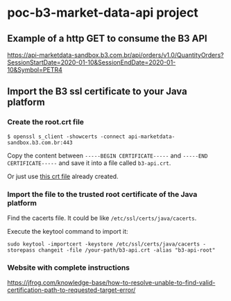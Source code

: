 # poc-b3-market-data-api project

## Example of a http GET to consume the B3 API

https://api-marketdata-sandbox.b3.com.br/api/orders/v1.0/QuantityOrders?SessionStartDate=2020-01-10&SessionEndDate=2020-01-10&Symbol=PETR4


## Import the B3 ssl certificate to your Java platform

### Create the root.crt file

```
$ openssl s_client -showcerts -connect api-marketdata-sandbox.b3.com.br:443
```

Copy the content between `-----BEGIN CERTIFICATE-----` and `-----END CERTIFICATE-----` and save it into a file called `b3-api.crt`.

Or just use [this crt file](./certificates/b3-api.crt) already created.

### Import the file to the trusted root certificate of the Java platform

Find the cacerts file. It could be like `/etc/ssl/certs/java/cacerts`.

Execute the keytool command to import it:
```
sudo keytool -importcert -keystore /etc/ssl/certs/java/cacerts -storepass changeit -file /your-path/b3-api.crt -alias "b3-api-root"
```

### Website with complete instructions
https://jfrog.com/knowledge-base/how-to-resolve-unable-to-find-valid-certification-path-to-requested-target-error/    
